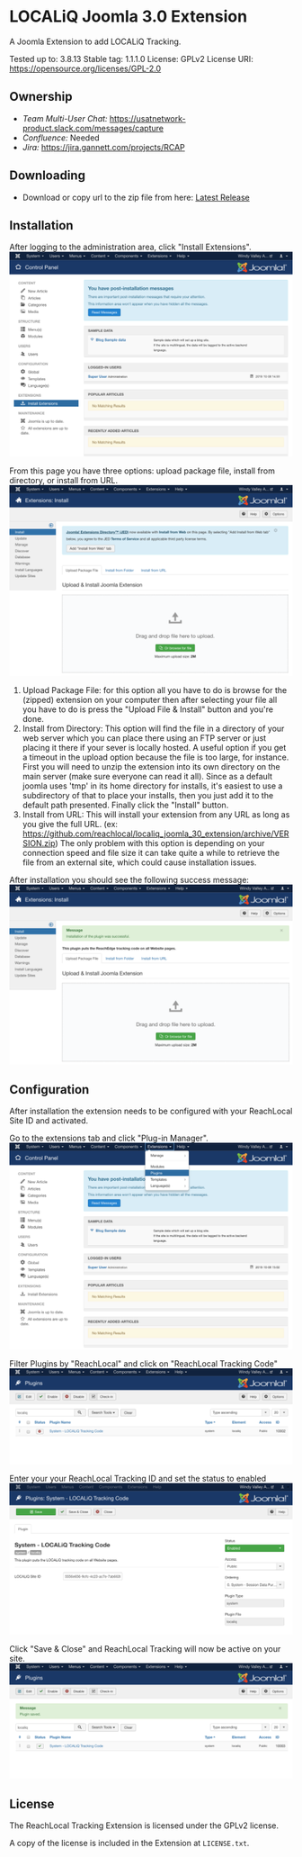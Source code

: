 # LOCALiQ Joomla 3.0 Extension

A Joomla Extension to add LOCALiQ Tracking.

Tested up to: 3.8.13
Stable tag: 1.1.1.0
License: GPLv2
License URI: https://opensource.org/licenses/GPL-2.0

## Ownership

- *Team Multi-User Chat:* https://usatnetwork-product.slack.com/messages/capture
- *Confluence:* Needed
- *Jira:* https://jira.gannett.com/projects/RCAP


## Downloading ##
- Download or copy url to the zip file from here:  [Latest Release](https://github.com/reachlocal/localiq_joomla_30_extension/releases/latest)

## Installation ##

After logging to the administration area, click "Install Extensions".
![](/docs/install_1.png)

From this page you have three options: upload package file, install from directory, or install from URL.
![](/docs/install_2.png)

1. Upload Package File: for this option all you have to do is browse for the (zipped) extension on your computer then after selecting your file all you have to do is press the "Upload File & Install" button and you're done.
2. Install from Directory: This option will find the file in a directory of your web server which you can place there using an FTP server or just placing it there if your sever is locally hosted. A useful option if you get a timeout in the upload option because the file is too large, for instance.
   First you will need to unzip the extension into its own directory on the main server (make sure everyone can read it all). Since as a default joomla uses 'tmp' in its home directory for installs, it's easiest to use a subdirectory of that to place your installs, then you just add it to the default path presented. Finally click the "Install" button.
3. Install from URL: This will install your extension from any URL as long as you give the full URL. (ex: https://github.com/reachlocal/localiq_joomla_30_extension/archive/VERSION.zip) The only problem with this option is depending on your connection speed and file size it can take quite a while to retrieve the file from an external site, which could cause installation issues.

After installation you should see the following success message:
![](/docs/install_3.png)

## Configuration ##

After installation the extension needs to be configured with your ReachLocal Site ID and activated.

Go to the extensions tab and click "Plug-in Manager".
![](/docs/config_1.png)

Filter Plugins by "ReachLocal" and click on "ReachLocal Tracking Code"
![](/docs/config_2.png)

Enter your your ReachLocal Tracking ID and set the status to enabled
![](/docs/config_3.png)

Click "Save & Close" and ReachLocal Tracking will now be active on your site.
![](/docs/config_4.png)



## License

The ReachLocal Tracking Extension is licensed under the GPLv2 license.

A copy of the license is included in the Extension at `LICENSE.txt`.
